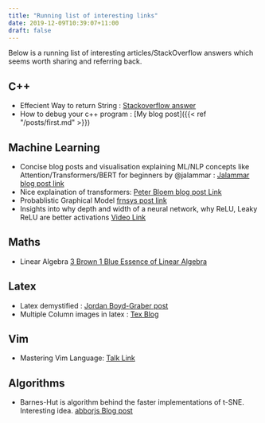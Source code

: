```yaml
---
title: "Running list of interesting links"
date: 2019-12-09T10:39:07+11:00
draft: false
---
```


Below is a running list of interesting articles/StackOverflow answers which seems worth sharing and referring back.
<!--more-->



## C++

* Effecient Way to return String : [Stackoverflow answer](https://stackoverflow.com/questions/26587110/returning-an-empty-string-efficient-way-in-c)
* How to debug your c++ program : [My blog post]({{< ref "/posts/first.md" >}})


## Machine Learning

* Concise blog posts and visualisation explaining  ML/NLP concepts like Attention/Transformers/BERT for beginners by  @jalammar : [Jalammar blog post link](http://jalammar.github.io/illustrated-transformer/)
* Nice explaination of transformers: [Peter Bloem blog post Link](http://www.peterbloem.nl/blog/transformers)
* Probablistic Graphical Model [frnsys post link](https://frnsys.com/ai_notes/foundations/probabilistic_graphical_models.html)
* Insights into why depth and width of a neural network, why ReLU, Leaky ReLU are better activations [Video Link](https://www.youtube.com/watch?v=lkha188L4Gs&list=PLp-0K3kfddPwz13VqV1PaMXF6V6dYdEsj&index=4&t=0s)


## Maths
* Linear Algebra [3 Brown 1 Blue Essence of Linear Algebra](https://www.youtube.com/playlist?list=PL0-GT3co4r2y2YErbmuJw2L5tW4Ew2O5B)

## Latex

* Latex demystified : [Jordan Boyd-Graber post](http://users.umiacs.umd.edu/~jbg/static/style.html)
* Multiple Column images in latex : [Tex Blog](https://texblog.org/2012/07/30/single-column-figuretable-in-a-two-multi-column-environment/)



## Vim

* Mastering Vim Language: [Talk Link](https://www.youtube.com/watch?v=wlR5gYd6um0)



## Algorithms

* Barnes-Hut is algorithm behind the faster implementations of t-SNE. Interesting idea. [abborjs Blog post](http://arborjs.org/docs/barnes-hut)
